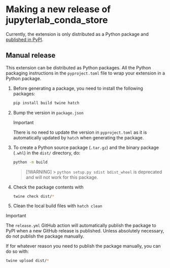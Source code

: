 # Making a new release of jupyterlab_conda_store

Currently, the extension is only distributed as a Python package and [published in PyPI](https://pypi.org/project/jupyterlab-conda-store/).

## Manual release

This extension can be distributed as Python packages.
All the Python packaging instructions in the `pyproject.toml` file to wrap your extension in a Python package.

1. Before generating a package, you need to install the following packages:

   ```bash
   pip install build twine hatch
   ```

1. Bump the version in `package.json`

   > [!IMPORTANT]
   > There is no need to update the version in `pyproject.toml` as it is automatically updated by `hatch` when generating the package.

1. To create a Python source package (`.tar.gz`) and the binary package (`.whl`) in the `dist/` directory, do:

   ```bash
   python -m build
   ```

   > [!WARNING] > `python setup.py sdist bdist_wheel` is deprecated and will not work for this package.

1. Check the package contents with

   ```bash
   twine check dist/*
   ```

1. Clean the local build files with `hatch clean`

> [!IMPORTANT]
> The `release.yml` GitHub action will automatically publish the package to PyPI when a new GitHub release is published. Unless absolutely necessary, do not publish the package manually.

If for whatever reason you need to publish the package manually, you can do so with:

```bash
twine upload dist/*
```
